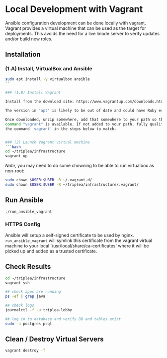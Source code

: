 # Local Development with Vagrant

Ansible configuration development can be done locally with vagrant.
Vagrant provides a virtual machine that can be used as the target for
deployments. This avoids the need for a live linode server to verify
updates and/or build new roles.

## Installation

### (1.A) Install, VirtualBox and Ansible

```bash
sudo apt install -y virtualbox ansible
``

### (1.B) Install Vagrant

Install from the download site: https://www.vagrantup.com/downloads.html

The version in 'apt' is likely to be out of date and could have Ruby errors.

Once downloaded, unzip somewhere, add that somewhere to your path so the
command "vagrant" is available. If not added to your path, fully quality
the command 'vagrant' in the steps below to match.


### (2) Launch Vagrant virtual machine
```bash
cd ~/triplea/infrastructure
vagrant up
```

*Note*, you may need to do some chowning to be able to run virtualbox as non-root:
```bash
sudo chown $USER:$USER -R ~/.vagrant.d/
sudo chown $USER:$USER -R ~/triplea/infrastructure/.vagrant/
```

## Run Ansible

```bash
./run_ansible_vagrant
```

### HTTPS Config

Ansible will setup a self-signed certificate to be used by nginx.
`run_ansible_vagrant` will symlink this certificate from the vagrant virtual
machine to your local '/usr/local/share/ca-certificates' where it will
be picked up and added as a trusted certificate.


## Check Results

```bash
cd ~/triplea/infrastructure
vagrant ssh

## check apps are running
ps -ef | grep java

## check logs
journalctl -f -u triplea-lobby

## log in to database and verify DB and tables exist
sudo -u postgres psql
```

## Clean / Destroy Virtual Servers

```bash
vagrant destroy -f
```
